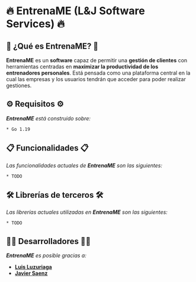 # 🔥 EntrenaME (L&J Software Services) 🔥

## 🚀 ¿Qué es EntrenaME? 🚀
**EntrenaME** es un **software** capaz de permitir una **gestión de clientes** con herramientas centradas en **maximizar la productividad de los entrenadores personales**. Está pensada como una plataforma central en la cual las empresas y los usuarios tendrán que acceder para poder realizar gestiones.

## ⚙️ Requisitos ⚙️
_**EntrenaME** está construido sobre:_
```
* Go 1.19
```

## 📋 Funcionalidades 📋
_Las funcionalidades actuales de **EntrenaME** son las siguientes:_
```
* TODO
```

## 🛠️ Librerías de terceros 🛠️
_Las librerías actuales utilizadas en **EntrenaME** son las siguientes:_
```
* TODO
```

## 👨‍💻 Desarrolladores 👨‍💻
_**EntrenaME** es posible gracias a:_
* [**Luis Luzuriaga**](https://github.com/B1ON1C)
* [**Javier Saenz**](https://github.com/javiservices)
